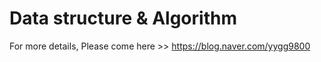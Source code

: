 # Data structure & Algorithm

For more details, 
Please come here >> https://blog.naver.com/yygg9800
